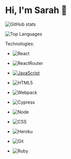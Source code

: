 # Hi, I'm Sarah 👋

![GitHub stats](https://github-readme-stats.vercel.app/api?username=sarahrudy&count_private=true&show_icons=true&theme=dracula&hide=stars)

![Top Languages](https://github-readme-stats.vercel.app/api/top-langs/?username=sarahrudy&show_icons=true&theme=dracula)

Technologies:
- ![React](https://camo.githubusercontent.com/4e4a3b5c3e9c00501ec866e2f2466c5a6032f838aca5f2cf3b14450e39e8a2f0/68747470733a2f2f696d672e736869656c64732e696f2f62616467652f72656163742532302d2532333230323332612e7376673f267374796c653d666f722d7468652d6261646765266c6f676f3d7265616374266c6f676f436f6c6f723d253233363144414642)

- ![ReactRouter](https://camo.githubusercontent.com/4f9d20f3a284d2f6634282f61f82a62e99ee9906537dc9859decfdc9efbb51ec/68747470733a2f2f696d672e736869656c64732e696f2f62616467652f52656163745f526f757465722d4341343234353f7374796c653d666f722d7468652d6261646765266c6f676f3d72656163742d726f75746572266c6f676f436f6c6f723d7768697465)

- [![JavaScript](https://img.shields.io/badge/javascript%20-%23323330.svg?&style=for-the-badge&logo=javascript&logoColor=%23F7DF1E)](https://www.javascript.com/)

- ![HTML5](https://img.shields.io/badge/html5%20-%23E34F26.svg?&style=for-the-badge&logo=html5&logoColor=white)

- ![Webpack](https://img.shields.io/badge/webpack%20-%238DD6F9.svg?&style=for-the-badge&logo=webpack&logoColor=black)

- ![Cypress](https://img.shields.io/badge/cypress-04C38E.svg?&style=for-the-badge&logo=cypress&logoColor=white)

- ![Node](https://img.shields.io/badge/node.js%20-%2343853D.svg?&style=for-the-badge&logo=node.js&logoColor=white)

- ![CSS](https://img.shields.io/badge/CSS3-flat--square?logo=css3&style=for-the-badge&color=black)

- ![Heroku](https://img.shields.io/badge/Heroku-flat--square?logo=heroku&style=for-the-badge&color=blue)

- ![Git](https://img.shields.io/badge/Git-flat--square?logo=git&style=for-the-badge&color=black)

- ![Ruby](https://img.shields.io/badge/Ruby-flat--square?logo=ruby&style=for-the-badge&color=black)

